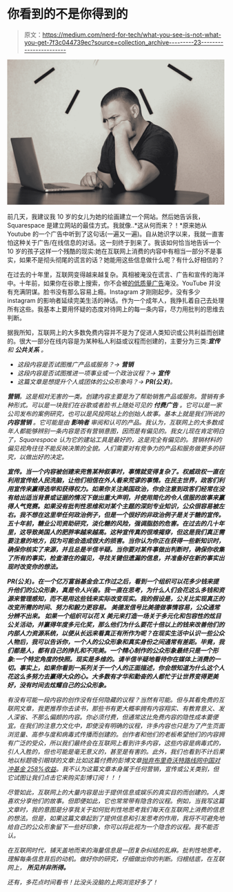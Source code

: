 # 你看到的不是你得到的

> 原文：<https://medium.com/nerd-for-tech/what-you-see-is-not-what-you-get-7f3c044739ec?source=collection_archive---------23----------------------->

![](img/d1682415d4f1776b7076581498f55b14.png)

前几天，我建议我 10 岁的女儿为她的绘画建立一个网站。然后她告诉我，Squarespace 是建立网站的最佳方式。我就像..*这从何而来？！*原来她从 Youtube 的一个广告中听到了这句话(一遍又一遍)。自从她识字以来，我就一直害怕这种关于广告/在线信息的对话。这一刻终于到来了。我该如何恰当地告诉一个 10 岁的孩子这样一个残酷的现实:她在互联网上消费的内容中有相当一部分不是事实，如果不是彻头彻尾的谎言的话？她能用这些信息做什么呢？有什么好相信的？

在过去的十年里，互联网变得越来越复杂。真相被淹没在谎言、广告和宣传的海洋中。十年前，如果你在谷歌上搜索，你不会被[的低质量广告](https://www.google.com/search?q=ein&oq=ein+&aqs=chrome..69i57j0i433j0i433i457j0i433j0l3j0i433j0l2.1159j0j4&sourceid=chrome&ie=UTF-8)淹没。YouTube 并没有充满阴谋。脸书没有那么容易上瘾。Instagram 才刚刚起步。没有多少 instagram 的影响者延续完美生活的神话。作为一个成年人，我挣扎着自己去处理所有这些。我基本上要用怀疑的态度对待网上的每一条内容，尽力用批判的思维去判断。

据我所知，互联网上的大多数免费内容并不是为了促进人类知识或公共利益而创建的。很大一部分在线内容是为某种私人利益或议程而创建的，主要分为三类:****宣传*** 和 ***公共关系*** 。*

*   *这段内容是否试图推广产品或服务？→ **营销***
*   *这段内容是否试图推进一项事业或一个政治议程？→ **宣传***
*   *这篇文章是想提升个人或团体的公众形象吗？→ **PR(公关)**。*

***营销**。这是相对无害的一类。创建内容主要是为了帮助销售产品或服务。营销有多种形式。可以是一块我们在谷歌或者脸书上随处可见的 ***付费广告*** 。它可以是一家公司发布的案例研究，也可以是风投网站上的创始人故事。基本上就是我们所说的 ***内容营销*** 。它可能是由 ***影响者*** 审阅和认可的产品。我认为，互联网上的大多数成年人都能够辨别一条内容是否有营销意图，因而是有偏见的。我女儿现在肯定明白了，Squarespace 认为它的建站工具是最好的，这是完全有偏见的。营销材料的偏见视角往往不能反映决策的全貌。人们需要对有竞争力的产品和服务做更多的研究，以做出好的决定。*

***宣传。当一个内容被创建来兜售某种叙事时，事情就变得复杂了。权威政权一直在利用宣传给人民洗脑，让他们相信在外人看来荒谬的事情。在民主世界，政客们利用宣传来赢得选举和获得权力。如果你关注美国政治，你会注意到政客们经常在没有给出适当背景或证据的情况下做出重大声明，并使用简化的令人信服的故事来赢得人气竞赛。如果没有批判性思维和对某个主题的深刻专业知识，公众很容易被左右。我不想在这里举任何政治例子，但是一个很好的非政治例子是关于糖的宣传。五十年前，糖业公司资助研究，淡化糖的风险，强调脂肪的危害。在过去的几十年里，这导致美国人的肥胖率越来越高。这种宣传真的很难揭穿，但这是我们真正需要注意的地方，因为可能会造成很大的损害。当你认为你正在获得一些新知识时，确保你核实了来源，并且总是半信半疑。当你要对某件事做出判断时，确保你收集了所有的事实，检查潜在的偏见，寻找关键但遗漏的信息，并准备好在新的事实出现时改变你的想法。***

***PR(公关)。在一个亿万富翁基金会工作过之后，看到一个组织可以花多少钱来提升他们的公众形象，真是令人兴奋。我一直在思考，为什么人们会花这么多钱和资源来管理感知，而不是用这些钱来实际改变现实。我的假设是，公关比实现真正的改变所需的时间、努力和毅力更容易。 ***美德发信号比美德做事情容易，公众通常分辨不出来。*** 如果一个组织可以花 X 美元来打造一场关于多元化和包容性的炫目公关活动，并赢得年度多元化奖，那么他们为什么要花十倍以上的钱来改善他们的内部人力资源系统，以便从长远来看真正有所作为呢？在现实生活中认识一些公众人物后，我可以告诉你，一个人的公众形象和真实身份之间通常有差距。毕竟，我们都是人，都有自己的挣扎和不完美。一个精心制作的公众形象最终只是一个形象:一个特定角度的快照。现实是多维的。请半信半疑地看待你在媒体上消费的一切。事实上，如果你看到一系列关于一个人的正面描述，你会想知道为什么这个人花这么多努力去赢得大众的心。大多数有才华和勤奋的人都忙于让世界变得更美好，没有时间去炫耀自己的公众形象。***

*有没有可能一段内容的创作没有任何隐藏的议程？当然有可能。但与其看免费的互联网文章，我更推荐你去读书，那些书有更大概率拥有内容翔实、有教育意义、发人深省、不那么偏颇的内容。你必须付费，但通常这比免费内容的隐性成本要便宜。在我们的注意力文化中，即使没有明确的议程，许多内容也只是为了产生页面浏览量、高参与度和病毒式传播而创建的。创作者和他们的老板希望他们的内容拥有广泛的受众，所以我们最终会在互联网上看到许多内容，这些内容是病毒式的，引人入胜的，但也可能是毫无意义的，甚至是有害的。此外，我们也看到不计后果地以标题吸引眼球的文章:比如这篇付费的彭博文章[抛弃布里奇沃特路线网中国对冲基金 258%收益](https://www.bloomberg.com/news/articles/2021-04-13/ditching-bridgewater-playbook-nets-chinese-hedge-fund-258-gain)。我不认为这篇文章本身属于任何营销，宣传或公关类别，但它试图让我们点击它来购买彭博订阅！！！*

*尽管如此，互联网上的大量内容是出于提供信息或娱乐的真实目的而创建的。人类喜欢分享他们的故事。但即便如此，它也常常带有隐含的议程。例如，当我写这篇文章时，我的意图是分享我关于如何批判性地思考我们每天在互联网上消费的信息的想法。但是，如果这篇文章起到了提供信息和引发思考的作用，我将不可避免地给自己的公众形象留下一些好印象，你可以将此视为一个隐含的议程。我不能否认。*

*在互联网时代，铺天盖地而来的海量信息是一团复杂纠结的乱麻。批判性地思考，理解每条信息背后的动机。做好你的研究，仔细做出你的判断。归根结底，在互联网上， ***所见并非所得。****

*还有，多花点时间看书！比没头没脑的上网浏览好多了！*